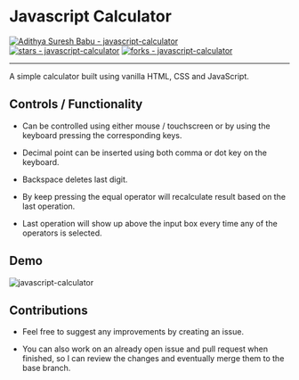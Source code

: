 # Javascript Calculator

[![Adithya Suresh Babu - javascript-calculator](https://img.shields.io/static/v1?label=AlexFlorides&message=javascript-calculator&color=blue&logo=github)](https://github.com/Adithya-ScriptKindle/javaascript_simple_calculator "Go to GitHub repo")
[![stars - javascript-calculator](https://img.shields.io/github/stars/Adithya-ScriptKindle/javaascript_simple_calculator?style=social)](https://github.com/Adithya-ScriptKindle/javaascript_simple_calculator)
[![forks - javascript-calculator](https://img.shields.io/github/forks/Adithya-ScriptKindle/javaascript_simple_calculator?style=social)](https://github.com/Adithya-ScriptKindle/javaascript_simple_calculator)

---

A simple calculator built using vanilla HTML, CSS and JavaScript.

## Controls / Functionality

- Can be controlled using either mouse / touchscreen or by using the keyboard pressing the corresponding keys.

- Decimal point can be inserted using both comma or dot key on the keyboard.

- Backspace deletes last digit.

- By keep pressing the equal operator will recalculate result based on the last operation.

- Last operation will show up above the input box every time any of the operators is selected.

## Demo

![javascript-calculator](https://user-images.githubusercontent.com/47948084/230783857-6933cdde-4cba-43f5-8aeb-ef992d9507dc.png)

## Contributions

- Feel free to suggest any improvements by creating an issue.

- You can also work on an already open issue and pull request when finished, so I can review the changes and eventually merge them to the base branch.